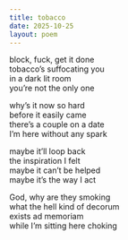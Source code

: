 ```yaml
---
title: tobacco
date: 2025-10-25
layout: poem
---
```

block, fuck, get it done  
tobacco’s suffocating you  
in a dark lit room  
you’re not the only one  

why’s it now so hard  
before it easily came  
there’s a couple on a date  
I’m here without any spark   

maybe it’ll loop back  
the inspiration I felt  
maybe it can’t be helped  
maybe it’s the way I act  

God, why are they smoking  
what the hell kind of decorum   
exists ad memoriam   
while I’m sitting here choking  
